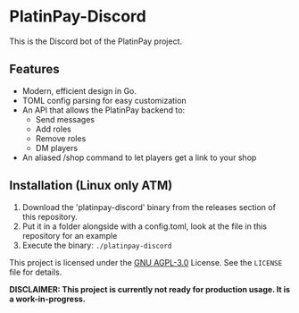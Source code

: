 # PlatinPay-Discord
This is the Discord bot of the PlatinPay project.

## Features
- Modern, efficient design in Go.
- TOML config parsing for easy customization
- An API that allows the PlatinPay backend to:
    - Send messages
    - Add roles
    - Remove roles
    - DM players
- An aliased /shop command to let players get a link to your shop

## Installation (Linux only ATM)
1. Download the 'platinpay-discord' binary from the releases section of this repository.
2. Put it in a folder alongside with a config.toml, look at the file in this repository for an example
3. Execute the binary: `./platinpay-discord`

This project is licensed under the [GNU AGPL-3.0](LICENSE) License. See the `LICENSE` file for details.

**DISCLAIMER: This project is currently not ready for production usage. It is a work-in-progress.**
